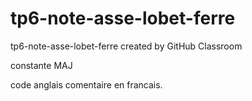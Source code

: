 # tp6-note-asse-lobet-ferre
tp6-note-asse-lobet-ferre created by GitHub Classroom

constante MAJ 

code anglais 
comentaire en francais.